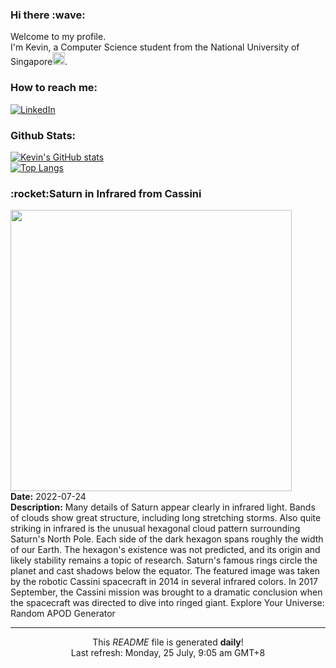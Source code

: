 <h3>Hi there :wave:</h3>

Welcome to my profile.   
I'm Kevin, a Computer Science student from the National University of Singapore<img src="https://img.icons8.com/color/96/000000/singapore-circular.png" width="20px"/>.</p>

<h3>How to reach me: </h3>
<a href="https://www.linkedin.com/in/kevin-foong/"><img alt="LinkedIn" src="https://img.shields.io/badge/linkedin-%230077B5.svg?&style=for-the-badge&logo=linkedin&logoColor=white" /></a> 

<h3>Github Stats: </h3> 

[![Kevin's GitHub stats](https://github-readme-stats.vercel.app/api?username=kevin9foong&theme=tokyonight)](https://github.com/anuraghazra/github-readme-stats) <br/>
[![Top Langs](https://github-readme-stats.vercel.app/api/top-langs/?username=kevin9foong&layout=compact&theme=tokyonight)](https://github.com/anuraghazra/github-readme-stats)

<h3>:rocket:Saturn in Infrared from Cassini</h3> 
<img width="450" src="https:&#x2F;&#x2F;apod.nasa.gov&#x2F;apod&#x2F;image&#x2F;2207&#x2F;SaturnIR_CassiniKakitsev_1024.jpg" /><br/>
<b>Date:</b> 2022-07-24<br/>
<b>Description:</b> Many details of Saturn appear clearly in infrared light.  Bands of clouds show great structure, including long stretching storms.  Also quite striking in infrared is the unusual hexagonal cloud pattern surrounding Saturn&#39;s North Pole.  Each side of the dark hexagon spans roughly the width of our Earth. The hexagon&#39;s existence was not predicted, and its origin and likely stability remains a topic of research.  Saturn&#39;s famous rings circle the planet and cast shadows below the equator. The featured image was taken by the robotic Cassini spacecraft in 2014 in several infrared colors.  In 2017 September, the Cassini mission was brought to a dramatic conclusion when the spacecraft was  directed to dive into ringed giant.    Explore Your Universe: Random APOD Generator<br/>

------------
<p align="center">This <i>README</i> file is generated <b>daily</b>!</br>
Last refresh: Monday, 25 July, 9:05 am GMT+8<br />